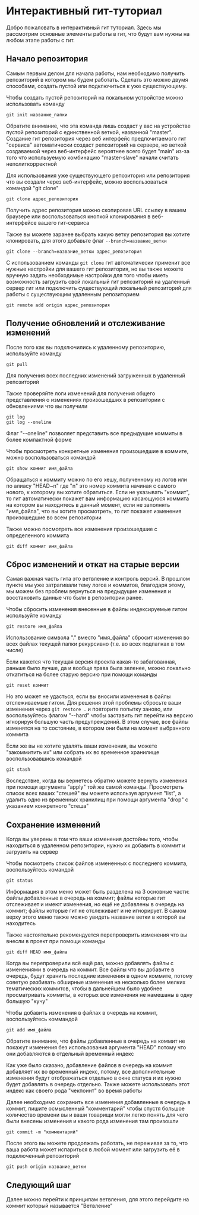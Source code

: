 # Интерактивный гит-туториал

Добро пожаловать в интерактивный гит туториал. Здесь мы рассмотрим основные элементы работы в гит, что будут вам нужны на любом этапе работы с гит.

## Начало репозитория

Самым первым делом для начала работы, нам необходимо получить репозиторий в котором мы будем работать. Сделать это можно двумя способами, создать пустой или подключиться к уже существующему.

Чтобы создать пустой репозиторий на локальном устройстве можно использовать команду 

```
git init название_папки
```

Обратите внимание, что эта команда лишь создаст у вас на устройстве пустой репозиторий с единственной веткой, названной "master". Создание гит репозитория через веб интерфейс предпочитаемого гит "сервиса" автоматически создаст репозиторий на сервере, но веткой создаваемой через веб-интерфейс вероятнее всего будет "main" из-за того что используемую комбинацию "master-slave" начали считать неполиткорректной

Для использования уже существующего репозитория или репозитория что вы создали через веб-интерфейс, можно воспользоваться командой "git clone"

```
git clone адрес_репозитория
```

Получить адрес репозитория можно скопировав URL ссылку в вашем браузере или воспользоваться кнопкой клонирования в веб-интерфейсе вашего гит-сервиса

Также вы можете заранее выбрать какую ветку репозитория вы хотите клонировать, для этого добавьте флаг ```--branch=название_ветки```

```
git clone --branch=название_ветки адрес_репозитория
```

С использованием команды ```git clone``` гит автоматически применит все нужные настройки для вашего гит репозитория, но вы также можете вручную задать необходимые настройки для того чтобы иметь возможность загрузить свой локальный гит репозиторий на удаленный сервер гит или подключить существующий локальный репозиторий для работы с существующим удаленным репозиторием

```
git remote add origin адрес_репозитория
```

## Получение обновлений и отслеживание изменений

После того как вы подключились к удаленному репозиторию, используйте команду 

```
git pull
```

Для получения всех последних изменений загруженных в удаленный репозиторий

Также проверяйте логи изменений для получения общего представления о изменениях произошедших в репозитории с обновлениями что вы получили

```
git log
git log --oneline
```

Флаг "--oneline" позволяет представить все предыдущие коммиты в более компактной форме

Чтобы просмотреть конкретные изменения произошедшие в коммите, можно воспользоваться  командой

```
git show коммит имя_файла
```

Обращаться к коммиту можно по его хешу, полученному из логов или по алиасу "HEAD~n" где "n" это номер коммита начиная с самого нового, к которому вы хотите обратиться. Если не указывать "коммит", то гит автоматически покажет вам информацию касающуюся коммита на котором вы находитесь в данный момент, если не заполнять "имя_файла", что вы хотите просмотреть, то гит покажет изменения произошедшие во всем репозитории

Также можно посмотреть все изменения произошедшие с определенного коммита

```
git diff коммит имя_файла
```

## Сброс изменений и откат на старые версии

Самая важная часть гита это ветвление и контроль версий. В прошлом пункте мы уже затрагивали тему логов и коммитов, благодаря этому, мы можем без проблем вернуться на предыдущие изменения и восстановить данные что были в репозитории ранее.

Чтобы сбросить изменения внесенные в файлы индексируемые гитом используйте команду

```
git restore имя_файла
```

Использование символа "." вместо "имя_файла" сбросит изменения во всех файлах текущей папки рекурсивно (т.е. во всех подпапках в том числе)

Если кажется что текущая версия проекта какая-то забагованная, раньше было лучше, да и вообще трава была зеленее, можно локально откатиться на более старую версию при помощи команды

```
git reset коммит
```

Но это может не удасться, если вы вносили изменения в файлы отслеживаемые гитом. Для решения этой проблемы сбросьте ваши изменения через ```git restore .``` и повторите попытку заново, или воспользуйтесь флагом "--hard" чтобы заставить гит перейти на версию игнорируя большую часть предупреждений. В этом случае, все файлы изменятся на то состояние, в котором они были на момент выбранного коммита

Если же вы не хотите удалять ваши изменения, вы можете "закоммитить их" или собрать их во временное хранилище воспользовавшись командой

```
git stash
```

Воследствие, когда вы вернетесь обратно можете вернуть изменения при помощи аргумента "apply" той же самой команды. Просмотреть список всех ваших "стешей" вы можете используя аргумент "list", а удалить одно из временных хранилищ при помощи аргумента "drop" с указанием конкретного "стеша"

## Сохранение изменений

Когда вы уверены в том что ваши изменения достойны того, чтобы находиться в удаленном репозитории, нужно их добавить в коммит и загрузить на сервер

Чтобы посмотреть список файлов измененных с последнего коммита, воспользуйтесь командой 

```
git status
```

Информация в этом меню может быть разделена на 3 основные части: файлы добавленные в очередь на коммит; файлы которые гит отслеживает и имеют изменения, но ещё не добавлены в очередь на коммит; файлы которые гит не отслеживает и не игнорирует. В самом верху этого меню также можно увидеть название ветки в которой вы находитесь

Также настоятельно рекомендуется перепроверить изменения что вы внесли в проект при помощи команды

```
git diff HEAD имя_файла
```

Когда вы перепроверили всё ещё раз, можно добавлять файлы с изменениями в очередь на коммит. Все файлы что вы добавите в очередь, будут хранить последние изменения в одном коммите, потому советую разбивать обширные изменения на несколько более мелких тематических коммитов, чтобы в дальнейшем было удобнее просматривать коммиты, в которых все изменения не намешаны в одну большую "кучу"

Чтобы добавить изменения в файлах в очередь на коммит, воспользуйтесь коммандой

```
git add имя_файла
```

Обратите внимание, что файлы добавленные в очередь на коммит не покажут изменения без использования аргумента "HEAD" потому что они добавляются в отдельный временный индекс

Как уже было сказано, добавление файлов в очередь на коммит добавляет их во временный индекс, потому, все дополнительные изменения будут отображаться отдельно в окне статуса и их нужно будет добавлять в очередь отдельно. Также можете использовать этот индекс как своего рода "чекпоинт" во время работы

Далее необходимо сохранить все изменения добавленные в очередь в коммит, пишите осмысленный "комментарий" чтобы спустя большое количество времени вы и ваши товарищи могли легко понять для чего были внесены изменения и какого рода изменения там произошли

```
git commit -m "комментарий"
```

После этого вы можете продолжать работать, не переживая за то, что ваша работа может испариться в любой момент или загрузить её в подключенный репозиторий

```
git push origin название_ветки
```

## Следующий шаг

Далее можно перейти к принципам ветвления, для этого перейдите на коммит который называется "Ветвление"
